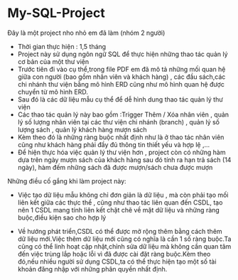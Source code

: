 # My-SQL-Project
Đây là một project nho nhỏ em đã làm (nhóm 2 người)
- Thời gian thực hiện : 1,5 tháng
- Project này sử dụng ngôn ngữ SQL để thực hiện những thao tác quản lý cơ bản của một thư viện
- Trước tiên đi vào cụ thể,trong file PDF em đã mô tả những mối quan hệ giữa con người (bao gồm nhân viên và khách hàng) ,
các đầu sách,các chi nhánh thư viện bằng mô hình ERD cũng như mô hình quan hệ được chuyển từ mô hình ERD.
- Sau đó là các dữ liệu mẫu cụ thể để dễ hình dung thao tác quản lý thư viện
- Các thao tác quản lý này bao gồm :Trigger Thêm / Xóa nhân viên , quản lý số lượng nhân viên tại các thư viện chi nhánh (branch) , 
quản lý số lượng sách , quản lý khách hàng mượn sách
- Kèm theo đó là những ràng buộc nhất định như là ở thao tác nhân viên cũng như khách hàng phải đầy đủ thông tin thiết yếu và hợp lệ ,...
- Để hiện thực hóa việc quản lý thư viện hơn , project còn có những hàm dựa trên ngày mượn sách của khách hàng sau đó tính ra hạn trả sách (14 ngày),
hàm đếm những sách đã được mượn/sách 
chưa được mượn

Những điều cố gắng khi làm project này:
- Việc tạo dữ liệu mẫu không chỉ đơn giản là dữ liệu , mà còn phải tạo mối liên kết giữa các thực thể , cũng như thao tác liên quan đến CSDL,
tạo nên 1 CSDL mang tính liên kết chặt chẽ về mặt dữ liệu và những ràng buộc,điều kiện sao cho hợp lý

- Về hướng phát triển,CSDL có thể được mở rộng thêm bằng cách thêm dữ liệu
mới.Việc thêm dữ liệu mới cũng có nghĩa là cần 1 số ràng buộc.Ta cũng có thể linh
hoạt cập nhật,chỉnh sửa dữ liệu mà không cần quan tâm đến việc trùng lắp hoặc lỗi
vì đã được cài đặt ràng buộc.Kèm theo đó,nếu nhiều người sử dụng CSDL,ta có thể
thực hiện tạo một số tài khoản đăng nhập với những phân quyền nhất định.
